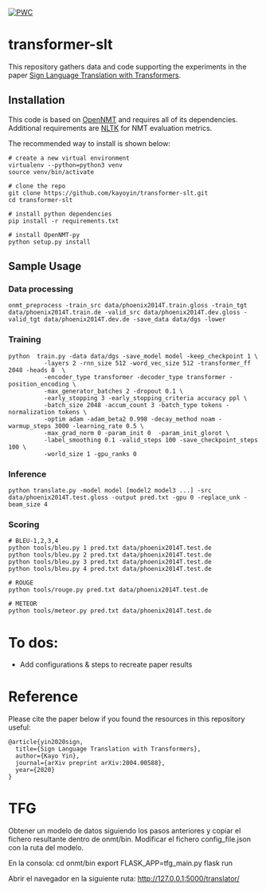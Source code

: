 [![PWC](https://img.shields.io/endpoint.svg?url=https://paperswithcode.com/badge/sign-language-translation-with-transformers-1/sign-language-translation-on-rwth-phoenix)](https://paperswithcode.com/sota/sign-language-translation-on-rwth-phoenix?p=sign-language-translation-with-transformers-1)

# transformer-slt
This repository gathers data and code supporting the experiments in the paper [Sign Language Translation with Transformers](https://arxiv.org/abs/2004.00588).

## Installation
This code is based on [OpenNMT](https://github.com/OpenNMT/OpenNMT-py) and requires all of its dependencies. Additional requirements are [NLTK](https://www.nltk.org/) for NMT evaluation metrics.

The recommended way to install is shown below:
```
# create a new virtual environment
virtualenv --python=python3 venv
source venv/bin/activate

# clone the repo
git clone https://github.com/kayoyin/transformer-slt.git
cd transformer-slt

# install python dependencies
pip install -r requirements.txt

# install OpenNMT-py
python setup.py install

```

## Sample Usage

### Data processing

```
onmt_preprocess -train_src data/phoenix2014T.train.gloss -train_tgt data/phoenix2014T.train.de -valid_src data/phoenix2014T.dev.gloss -valid_tgt data/phoenix2014T.dev.de -save_data data/dgs -lower 
```

### Training
```
python  train.py -data data/dgs -save_model model -keep_checkpoint 1 \
          -layers 2 -rnn_size 512 -word_vec_size 512 -transformer_ff 2048 -heads 8  \
          -encoder_type transformer -decoder_type transformer -position_encoding \
          -max_generator_batches 2 -dropout 0.1 \
          -early_stopping 3 -early_stopping_criteria accuracy ppl \
          -batch_size 2048 -accum_count 3 -batch_type tokens -normalization tokens \
          -optim adam -adam_beta2 0.998 -decay_method noam -warmup_steps 3000 -learning_rate 0.5 \
          -max_grad_norm 0 -param_init 0  -param_init_glorot \
          -label_smoothing 0.1 -valid_steps 100 -save_checkpoint_steps 100 \
          -world_size 1 -gpu_ranks 0
```

### Inference
```
python translate.py -model model [model2 model3 ...] -src data/phoenix2014T.test.gloss -output pred.txt -gpu 0 -replace_unk -beam_size 4
```

### Scoring
```
# BLEU-1,2,3,4
python tools/bleu.py 1 pred.txt data/phoenix2014T.test.de
python tools/bleu.py 2 pred.txt data/phoenix2014T.test.de
python tools/bleu.py 3 pred.txt data/phoenix2014T.test.de
python tools/bleu.py 4 pred.txt data/phoenix2014T.test.de

# ROUGE
python tools/rouge.py pred.txt data/phoenix2014T.test.de

# METEOR
python tools/meteor.py pred.txt data/phoenix2014T.test.de
```

# To dos:
* Add configurations & steps to recreate paper results

# Reference
Please cite the paper below if you found the resources in this repository useful:
```
@article{yin2020sign,
  title={Sign Language Translation with Transformers},
  author={Kayo Yin},
  journal={arXiv preprint arXiv:2004.00588},
  year={2020}
} 
```
# TFG
Obtener un modelo de datos siguiendo los pasos anteriores y copiar el fichero resultante dentro de onmt/bin.
Modificar el fichero config_file.json con la ruta del modelo.

En la consola:
cd onmt/bin
export FLASK_APP=tfg_main.py
flask run

Abrir el navegador en la siguiente ruta: http://127.0.0.1:5000/translator/
